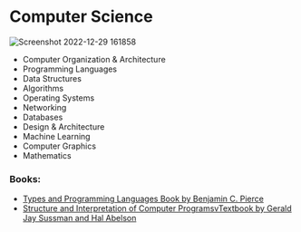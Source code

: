 # Computer Science

![Screenshot 2022-12-29 161858](https://user-images.githubusercontent.com/8178412/209950295-5fd2aaa8-aac2-4e6f-b477-4c95c98072d9.png)

- Computer Organization & Architecture
- Programming Languages
- Data Structures
- Algorithms
- Operating Systems
- Networking
- Databases
- Design & Architecture
- Machine Learning
- Computer Graphics
- Mathematics

### Books:

- [Types and Programming Languages Book by Benjamin C. Pierce](https://g.co/kgs/Hu1FVb)
- [Structure and Interpretation of Computer ProgramsvTextbook by Gerald Jay Sussman and Hal Abelson](https://g.co/kgs/EzN18U)
